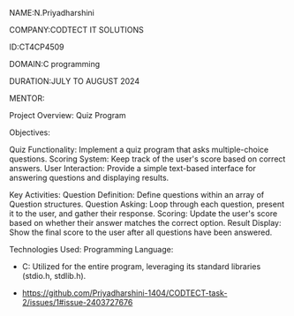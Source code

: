 NAME:N.Priyadharshini

COMPANY:CODTECT IT SOLUTIONS

ID:CT4CP4509

DOMAIN:C programming

DURATION:JULY TO AUGUST 2024

MENTOR:


 Project Overview: Quiz Program



 Objectives:
 
 Quiz Functionality: Implement a quiz program that asks multiple-choice questions.
Scoring System: Keep track of the user's score based on correct answers.
User Interaction: Provide a simple text-based interface for answering questions and displaying results.

 Key Activities:
Question Definition: Define questions within an array of Question structures.
Question Asking: Loop through each question, present it to the user, and gather their response.
Scoring: Update the user's score based on whether their answer matches the correct option.
Result Display: Show the final score to the user after all questions have been answered.

 Technologies Used:
 Programming Language: 
   - C: Utilized for the entire program, leveraging its standard libraries (stdio.h, stdlib.h).

   - https://github.com/Priyadharshini-1404/CODTECT-task-2/issues/1#issue-2403727676
